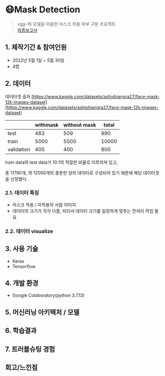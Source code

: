 # 😷Mask Detection

> vgg-16 모델을 이용한 마스크 착용 여부 구분 프로젝트 <br>
>[최종보고서](https://drive.google.com/file/d/19z7eVsWjs251cFUKMKs7wZXYoL9ellaC/view?usp=sharing)

## 1. 제작기간 & 참여인원

- 2022년 5월 1일 ~ 5월 30일
- 4명

## 2. 데이터

데이터셋 출처 [https://www.kaggle.com/datasets/ashishjangra27/face-mask-12k-images-dataset](https://www.kaggle.com/datasets/ashishjangra27/face-mask-12k-images-dataset)

|  | withmask | without mask | total |
| --- | --- | --- | --- |
| test | 483 | 509 | 990 |
| train | 5000 | 5000 | 10000 |
| validation | 400 | 400 | 800 |

train data와 test data가 10:1의 적절한 비율로 이루어져 있고,

총 11790개, 약 12000개의 충분한 양의 데이터로 구성되어 있기 때문에 해당 데이터셋을 선정했다.

### 2.1. 데이터 특징

- 마스크 착용 / 미착용의 사람 이미지
- 데이터의 크기가 각각 다름, 따라서 데이터 크기를 일정하게 맞추는 전처리 작업 필요

### 2.2. 데이터 visualize

## 3. 사용 기술

- Keras
- Tensorflow

## 4. 개발 환경

- Google Colaboratory(python 3.7.13)

## 5. 머신러닝 아키텍처 / 모델

## 6. 학습결과

## 7. 트러블슈팅 경험

## 회고/느낀점
